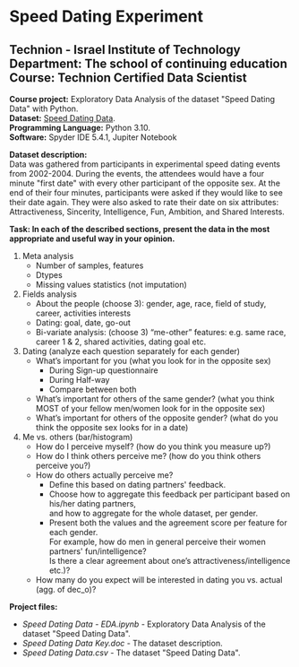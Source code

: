 # Speed Dating Experiment
## Technion - Israel Institute of Technology<br/>Department: The school of continuing education<br/>Course: Technion Certified Data Scientist

**Course project:** Exploratory Data Analysis of the dataset "Speed Dating Data" with Python.<br/>
**Dataset:** [Speed Dating Data](https://www.kaggle.com/datasets/annavictoria/speed-dating-experiment).<br/>
**Programming Language:** Python 3.10.<br/>
**Software:** Spyder IDE 5.4.1, Jupiter Notebook<br/>

**Dataset description:**<br/>
Data was gathered from participants in experimental speed dating events from 2002-2004. During the events, the attendees would have a four minute "first date" with every other participant of the opposite sex. At the end of their four minutes, participants were asked if they would like to see their date again. They were also asked to rate their date on six attributes: Attractiveness, Sincerity, Intelligence, Fun, Ambition, and Shared Interests.

**Task: In each of the described sections, present the data in the most appropriate and useful way in your opinion.**<br/>
1. Meta analysis<br/>
    * Number of samples, features<br/>
    * Dtypes<br/>
    * Missing values statistics (not imputation)<br/>
2. Fields analysis<br/>
    * About the people (choose 3): gender, age, race, field of study, career, activities interests<br/>
    * Dating: goal, date, go-out<br/>
    * Bi-variate analysis: (choose 3) “me-other” features: e.g. same race, career 1 & 2, shared activities, dating goal etc.<br/>
3. Dating (analyze each question separately for each gender)<br/>
    * What’s important for you (what you look for in the opposite sex)<br/>
        * During Sign-up questionnaire<br/>
        * During Half-way<br/>
        * Compare between both<br/>
    * What’s important for others of the same gender? (what you think MOST of your fellow men/women look for in the opposite sex)<br/>
    * What’s important for others of the opposite gender? (what do you think the opposite sex looks for in a date)<br/>
4. Me vs. others (bar/histogram)<br/>
    * How do I perceive myself? (how do you think you measure up?)<br/>
    * How do I think others perceive me? (how do you think others perceive you?)<br/>
    * How do others actually perceive me?<br/>
        * Define this based on dating partners' feedback.<br/>
        * Choose how to aggregate this feedback per participant based on his/her dating partners,<br/>
           and how to aggregate for the whole dataset, per gender.<br/>
        * Present both the values and the agreement score per feature for each gender.<br/>
           For example, how do men in general perceive their women partners' fun/intelligence?<br/>
           Is there a clear agreement about one’s attractiveness/intelligence etc.)?<br/>
    * How many do you expect will be interested in dating you vs. actual (agg. of dec_o)?<br/>


**Project files:**<br/>
* *Speed Dating Data - EDA.ipynb* - Exploratory Data Analysis of the dataset "Speed Dating Data".<br/>
* *Speed Dating Data Key.doc* - The dataset description.<br/>
* *Speed Dating Data.csv* - The dataset "Speed Dating Data".<br/>
